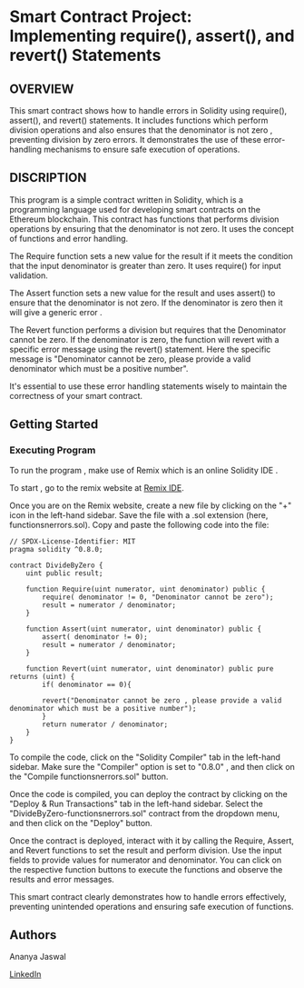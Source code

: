 
# Smart Contract Project: Implementing require(), assert(), and revert() Statements
## OVERVIEW

This smart contract shows how to handle errors in Solidity using require(), assert(), and revert() statements. It includes functions which perform division operations and also ensures that the denominator is not zero , preventing division by zero errors. It demonstrates the use of these error-handling mechanisms to ensure safe  execution of operations.

## DISCRIPTION

This program is a simple contract written in Solidity, which is a programming language used for developing smart contracts on the Ethereum blockchain. This contract has functions that performs division operations by ensuring that the denominator is not zero. It uses the concept of functions and error handling.

The Require function sets a new value for the result if it meets the condition that the input denominator is greater than zero. It uses require() for input validation.

The Assert function sets a new value for the result and uses assert() to ensure that the denominator is not zero. If the denominator is zero then it will give a generic error .

The Revert function performs a division but requires that the Denominator cannot be zero. If the denominator is zero, the function will revert with a specific error message using the revert() statement. Here the specific message is "Denominator cannot be zero, please provide a valid denominator which must be a positive number".

It's essential to use these error handling statements wisely to maintain the correctness of your smart contract.


## Getting Started

### Executing Program

To run the program , make use of Remix which is an online Solidity IDE .

To start , go to the remix website at [Remix IDE](https://remix.ethereum.org/).

Once you are on the Remix website, create a new file by clicking on the "+" icon in the left-hand sidebar. Save the file with a .sol extension (here, functionsnerrors.sol). Copy and paste the following code into the file:

```solidity
// SPDX-License-Identifier: MIT
pragma solidity ^0.8.0;

contract DivideByZero {
    uint public result;

    function Require(uint numerator, uint denominator) public {
        require( denominator != 0, "Denominator cannot be zero");
        result = numerator / denominator;
    }

    function Assert(uint numerator, uint denominator) public {
        assert( denominator != 0);
        result = numerator / denominator;
    }

    function Revert(uint numerator, uint denominator) public pure returns (uint) {
        if( denominator == 0){

        revert("Denominator cannot be zero , please provide a valid denominator which must be a positive number");
        }
        return numerator / denominator;
    }
}
```

To compile the code, click on the "Solidity Compiler" tab in the left-hand sidebar. Make sure the "Compiler" option is set to "0.8.0" , and then click on the "Compile functionsnerrors.sol" button.

Once the code is compiled, you can deploy the contract by clicking on the "Deploy & Run Transactions" tab in the left-hand sidebar. Select the "DivideByZero-functionsnerrors.sol" contract from the dropdown menu, and then click on the "Deploy" button.

Once the contract is deployed, interact with it by calling the Require, Assert, and Revert functions to set the result and perform division. Use the input fields to provide values for numerator and denominator. You can click on the respective function buttons to execute the functions and observe the results and error messages.

This smart contract clearly demonstrates how to handle errors effectively, preventing unintended operations and ensuring safe execution of functions.

 
 ## Authors
Ananya Jaswal

[LinkedIn](www.linkedin.com/in/ananya-jaswal-8545b1275)
